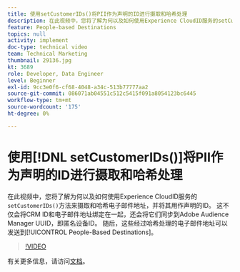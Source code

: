 ```yaml
---
title: 使用setCustomerIDs()将PII作为声明的ID进行摄取和哈希处理
description: 在此视频中，您将了解为何以及如何使用Experience CloudID服务的setCustomerIDs()方法摄取和哈希电子邮件地址，并将其用作声明的ID。 这不仅会将CRM ID和电子邮件地址绑定在一起，还会将它们同步到Adobe Audience Manager UUID，即匿名设备ID。 随后，这些经过哈希处理的电子邮件地址可以发送到基于人员的目标。
feature: People-based Destinations
topics: null
activity: implement
doc-type: technical video
team: Technical Marketing
thumbnail: 29136.jpg
kt: 3689
role: Developer, Data Engineer
level: Beginner
exl-id: 9cc3e0f6-cf68-4048-a34c-513b77777aa2
source-git-commit: 086071ab04551c512c5415f091a8054123bc6445
workflow-type: tm+mt
source-wordcount: '175'
ht-degree: 0%

---
```


# 使用[!DNL setCustomerIDs()]将PII作为声明的ID进行摄取和哈希处理

在此视频中，您将了解为何以及如何使用Experience CloudID服务的`setCustomerIDs()`方法来摄取和哈希电子邮件地址，并将其用作声明的ID。 这不仅会将CRM ID和电子邮件地址绑定在一起，还会将它们同步到Adobe Audience Manager UUID，即匿名设备ID。 随后，这些经过哈希处理的电子邮件地址可以发送到[!UICONTROL People-Based Destinations]。

>[!VIDEO](https://video.tv.adobe.com/v/29136/?quality=12)

有关更多信息，请访问[文档](https://experienceleague.adobe.com/docs/id-service/using/reference/hashing-support.html)。
